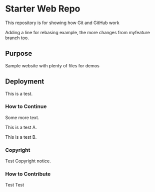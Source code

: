 # Starter Web Repo

This repository is for showing how Git and GitHub work

Adding a line for rebasing example, the more changes
from myfeature branch too.

## Purpose

Sample website with plenty of files for demos

## Deployment

This is a test.

### How to Continue

Some more text.

This is a test A.

This is a test B.

### Copyright

Test Copyright notice.


### How to Contribute

Test Test